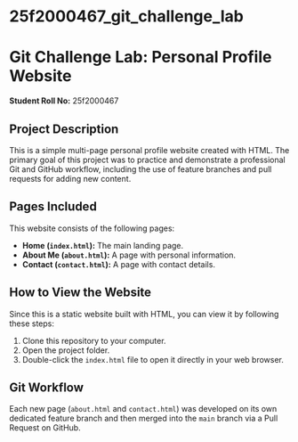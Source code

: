 # 25f2000467_git_challenge_lab

# Git Challenge Lab: Personal Profile Website

**Student Roll No:** 25f2000467

## Project Description

This is a simple multi-page personal profile website created with HTML. The primary goal of this project was to practice and demonstrate a professional Git and GitHub workflow, including the use of feature branches and pull requests for adding new content.

## Pages Included

This website consists of the following pages:

* **Home (`index.html`):** The main landing page.
* **About Me (`about.html`):** A page with personal information.
* **Contact (`contact.html`):** A page with contact details.

## How to View the Website

Since this is a static website built with HTML, you can view it by following these steps:

1.  Clone this repository to your computer.
2.  Open the project folder.
3.  Double-click the `index.html` file to open it directly in your web browser.

## Git Workflow

Each new page (`about.html` and `contact.html`) was developed on its own dedicated feature branch and then merged into the `main` branch via a Pull Request on GitHub.